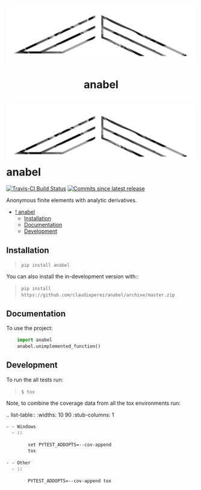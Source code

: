 <div align="center">
<img src="images/emtec-4.png" alt="logo"></img><h1>anabel</h1>
</div>

# ![](images/emtec-4.png) anabel

[![Travis-CI Build Status](https://api.travis-ci.org/claudioperez/anabel.svg?branch=master)](https://travis-ci.org/claudioperez/anabel)
[![Commits since latest release](https://img.shields.io/github/commits-since/claudioperez/anabel/v0.0.0.svg)](https://github.com/claudioperez/anabel/compare/v0.0.0...master)

Anonymous finite elements with analytic derivatives.

- [! anabel](#img-srcimagesemtec-4png-alt-anabel)
  - [Installation](#installation)
  - [Documentation](#documentation)
  - [Development](#development)

## Installation

> `pip install anabel`

You can also install the in-development version with::

> `pip install https://github.com/claudioperez/anabel/archive/master.zip`


## Documentation

To use the project:

```python
    import anabel
    anabel.unimplemented_function()
```

## Development

To run the all tests run:

> `$ tox`

Note, to combine the coverage data from all the tox environments run:

.. list-table::
    :widths: 10 90
    :stub-columns: 1

    - - Windows
      - ::

            set PYTEST_ADDOPTS=--cov-append
            tox

    - - Other
      - ::

            PYTEST_ADDOPTS=--cov-append tox
